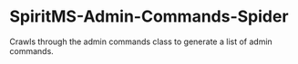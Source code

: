 # SpiritMS-Admin-Commands-Spider
Crawls through the admin commands class to generate a list of admin commands.
